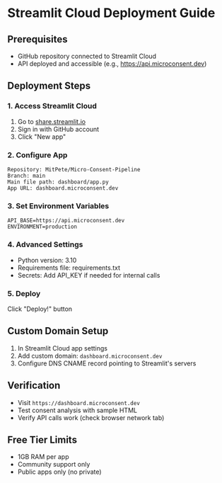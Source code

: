 # Streamlit Cloud Deployment Guide

## Prerequisites

- GitHub repository connected to Streamlit Cloud
- API deployed and accessible (e.g., https://api.microconsent.dev)

## Deployment Steps

### 1. Access Streamlit Cloud

1. Go to [share.streamlit.io](https://share.streamlit.io)
2. Sign in with GitHub account
3. Click "New app"

### 2. Configure App

```
Repository: MitPete/Micro-Consent-Pipeline
Branch: main
Main file path: dashboard/app.py
App URL: dashboard.microconsent.dev
```

### 3. Set Environment Variables

```
API_BASE=https://api.microconsent.dev
ENVIRONMENT=production
```

### 4. Advanced Settings

- Python version: 3.10
- Requirements file: requirements.txt
- Secrets: Add API_KEY if needed for internal calls

### 5. Deploy

Click "Deploy!" button

## Custom Domain Setup

1. In Streamlit Cloud app settings
2. Add custom domain: `dashboard.microconsent.dev`
3. Configure DNS CNAME record pointing to Streamlit's servers

## Verification

- Visit `https://dashboard.microconsent.dev`
- Test consent analysis with sample HTML
- Verify API calls work (check browser network tab)

## Free Tier Limits

- 1GB RAM per app
- Community support only
- Public apps only (no private)
